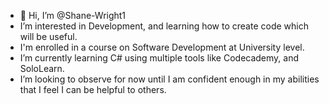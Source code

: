 - 👋 Hi, I’m @Shane-Wright1
- I’m interested in Development, and learning how to create code which will be useful.
- I'm enrolled in a course on Software Development at University level.
- I’m currently learning C# using multiple tools like Codecademy, and SoloLearn.
- I’m looking to observe for now until I am confident enough in my abilities that I feel I can be helpful to others.
